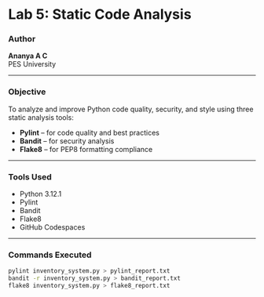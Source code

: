 # Lab 5: Static Code Analysis

###  Author
**Ananya A C**  
PES University  

---

###  Objective
To analyze and improve Python code quality, security, and style using three static analysis tools:
- **Pylint** – for code quality and best practices  
- **Bandit** – for security analysis  
- **Flake8** – for PEP8 formatting compliance  

---

###  Tools Used
- Python 3.12.1  
- Pylint  
- Bandit  
- Flake8  
- GitHub Codespaces  

---

###  Commands Executed
```bash
pylint inventory_system.py > pylint_report.txt
bandit -r inventory_system.py > bandit_report.txt
flake8 inventory_system.py > flake8_report.txt
